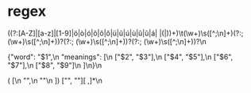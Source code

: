 # regex
((?:[A-Z]|[a-z]|[1-9]|ö|ò|ó|õ|ô|ŏ|ü|ũ|ú|ù|û|ŭ|á| |\(|\))+)\t(\w+)\s([^;\n]+)(?:; (\w+)\s([^;\n]+))?(?:; (\w+)\s([^;\n]+))?(?:; (\w+)\s([^;\n]+))?\n


{"word": "$1",\n "meanings": [\n  ["$2", "$3"],\n  ["$4", "$5"],\n  ["$6", "$7"],\n  ["$8", "$9"]\n ]\n}\n


(         \[\n            "",\n            ""\n         \])
  \["", ""\][ ,]*\n
